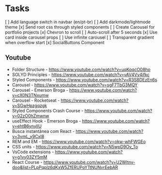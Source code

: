 # Tasks
[ ] Add language switch in navbar (en/pt-br)
[ ] Add darkmode/lightmode theme
[x] Send root css through styled components
[ ] Create Carousel for portfolio projects
    [x] Chevron to scroll
    [ ] Auto-scroll after 5 seconds
    [x] Use card inside carousel props
    [ ] Use infinite carousel
    [ ] Transparent gradient when overflow start
[x] SocialButtons Component
 
## Youtube

* Folder Structure - https://www.youtube.com/watch?v=uqKoqcO08ho
* SOLYD Principles - https://www.youtube.com/watch?v=vAV4Vy4jfkc
* Styled Components - https://www.youtube.com/watch?v=R3S8DEzEn6s
* Carousel - https://www.youtube.com/watch?v=sgF7TbG3MQY
* Carousel - Emerson Broga - https://www.youtube.com/watch?v=cX0N3TNxumw
* Carousel - Rocketseat - https://www.youtube.com/watch?v=SGwHpzgqzgk
* Styled Components Crash Course - https://www.youtube.com/watch?v=02zO0hZmwnw
* useEffect Hook - Emerson Broga - https://www.youtube.com/watch?v=ehtB6ynyIlU
* Busca instantânea com React - https://www.youtube.com/watch?v=3vmL_y9CxI8
* REM and EM - https://www.youtube.com/watch?v=okw-whFWGEo
* CSS units - https://www.youtube.com/watch?v=N5wpD9Ov_To
* VsCode extensions - https://www.youtube.com/watch?v=g1vy03ZY5mM
* React Course - https://www.youtube.com/watch?v=U2Wltnv-doo&list=PLpPqplz6dKxW5ZfERUPoYTtNUNvrEebAR